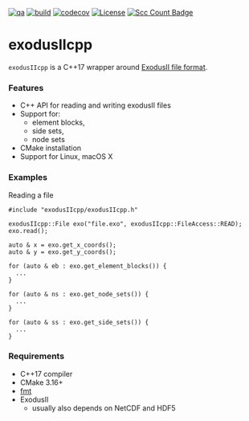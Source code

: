[![qa](https://github.com/andrsd/exodusIIcpp/actions/workflows/qa.yml/badge.svg)](https://github.com/andrsd/exodusIIcpp/actions/workflows/qa.yml)
[![build](https://github.com/andrsd/exodusIIcpp/actions/workflows/build.yml/badge.svg)](https://github.com/andrsd/exodusIIcpp/actions/workflows/build.yml)
[![codecov](https://codecov.io/gh/andrsd/exodusIIcpp/branch/main/graph/badge.svg?token=S31RDT4OAM)](https://codecov.io/gh/andrsd/exodusIIcpp)
[![License](http://img.shields.io/:license-mit-blue.svg)](https://andrsd.mit-license.org/)
[![Scc Count Badge](https://sloc.xyz/github/andrsd/exodusIIcpp/)](https://github.com/andrsd/exodusIIcpp/)

# exodusIIcpp

`exodusIIcpp` is a C++17 wrapper around [ExodusII file format](https://sandialabs.github.io/seacas-docs/sphinx/html/index.html#exodus-library). 

### Features

* C++ API for reading and writing exodusII files
* Support for:
  - element blocks,
  - side sets,
  - node sets
* CMake installation
* Support for Linux, macOS X

### Examples

Reading a file

```
#include "exodusIIcpp/exodusIIcpp.h"

exodusIIcpp::File exo("file.exo", exodusIIcpp::FileAccess::READ);
exo.read();

auto & x = exo.get_x_coords();
auto & y = exo.get_y_coords();

for (auto & eb : exo.get_element_blocks()) {
  ...
}

for (auto & ns : exo.get_node_sets()) {
  ...
}

for (auto & ss : exo.get_side_sets()) {
  ...
}
```


### Requirements

* C++17 compiler
* CMake 3.16+
* [fmt](https://github.com/fmtlib/fmt)
* ExodusII
  - usually also depends on NetCDF and HDF5
